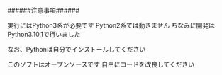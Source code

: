 ######注意事項######

実行にはPython3系が必要です
Python2系では動きません
ちなみに開発はPython3.10.1で行いました

なお、Pythonは自分でインストールしてください

このソフトはオープンソースです
自由にコードを改良してください
